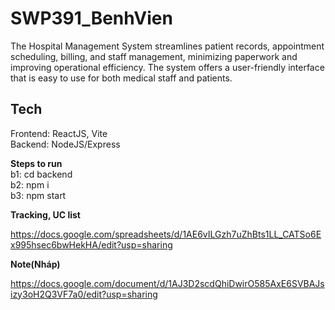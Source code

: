# SWP391_BenhVien

The Hospital Management System streamlines patient records, appointment scheduling, billing, and staff management, minimizing paperwork and improving operational efficiency. The system offers a user-friendly interface that is easy to use for both medical staff and patients.

## Tech

Frontend: ReactJS, Vite <br>
Backend: NodeJS/Express

**Steps to run** <br>
b1: cd backend <br>
b2: npm i <br>
b3: npm start

**Tracking, UC list**

https://docs.google.com/spreadsheets/d/1AE6vILGzh7uZhBts1LL_CATSo6Ex995hsec6bwHekHA/edit?usp=sharing

**Note(Nháp)**

https://docs.google.com/document/d/1AJ3D2scdQhiDwirO585AxE6SVBAJsizy3oH2Q3VF7a0/edit?usp=sharing
